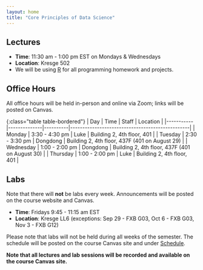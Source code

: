```yaml
---
layout: home
title: "Core Principles of Data Science"
---
```


## Lectures

- **Time**: 11:30 am - 1:00 pm EST on Mondays & Wednesdays
- **Location**: Kresge 502
- We will be using [R](https://www.r-project.org/about.html) for all programming homework and projects.

## Office Hours

All office hours will be held in-person and online via Zoom; links will be posted on Canvas.

{:class="table table-bordered"}
| Day       | Time         | Staff    | Location                                        |
|-----------|--------------|----------|-------------------------------------------------|
| Monday    | 3:30 - 4:30 pm | Luke     | Building 2, 4th floor, 401                      |
| Tuesday   | 2:30 - 3:30 pm | Dongdong | Building 2, 4th floor, 437F (401 on August 29)  |
| Wednesday | 1:00 - 2:00 pm | Dongdong | Building 2, 4th floor, 437F (401 on August 30)  |
| Thursday  | 1:00 - 2:00 pm | Luke     | Building 2, 4th floor, 401                      |

## Labs

Note that there will **not** be labs every week. Announcements will be posted on the course website and Canvas.

- **Time**: Fridays 9:45 - 11:15 am EST
- **Location**: Kresge LL6 (exceptions: Sep 29 - FXB G03, Oct 6 - FXB G03, Nov 3 - FXB G12)

Please note that labs will not be held during all weeks of the semester. The schedule will be posted on the course Canvas site and under [Schedule](/schedule/).

**Note that all lectures and lab sessions will be recorded and available on the course Canvas site.**
